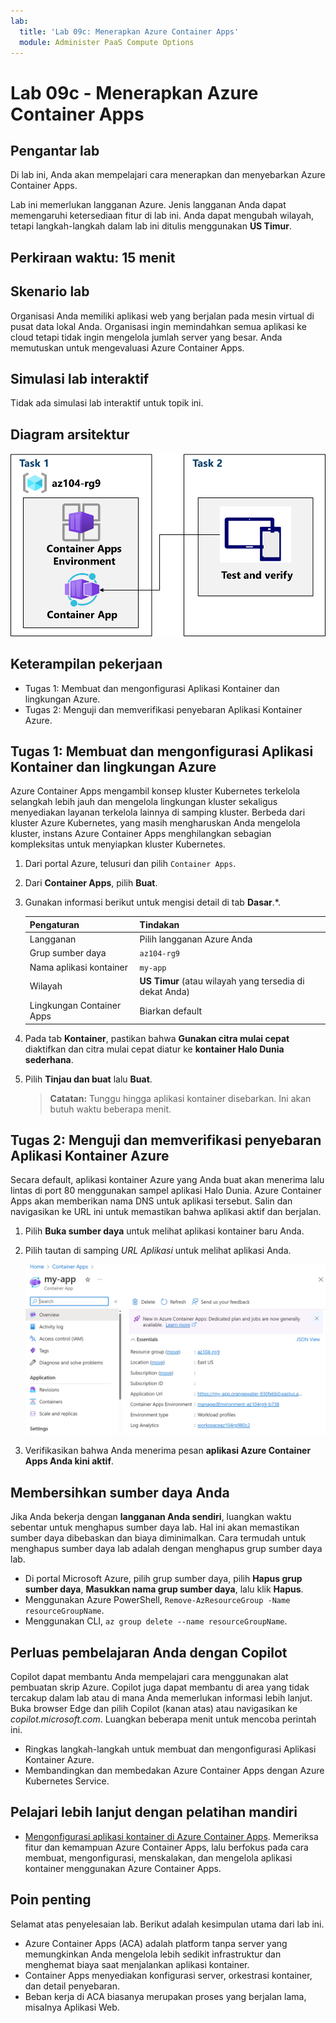 ```yaml
---
lab:
  title: 'Lab 09c: Menerapkan Azure Container Apps'
  module: Administer PaaS Compute Options
---
```


# Lab 09c - Menerapkan Azure Container Apps

## Pengantar lab

Di lab ini, Anda akan mempelajari cara menerapkan dan menyebarkan Azure Container Apps.

Lab ini memerlukan langganan Azure. Jenis langganan Anda dapat memengaruhi ketersediaan fitur di lab ini. Anda dapat mengubah wilayah, tetapi langkah-langkah dalam lab ini ditulis menggunakan **US Timur**.

## Perkiraan waktu: 15 menit

## Skenario lab

Organisasi Anda memiliki aplikasi web yang berjalan pada mesin virtual di pusat data lokal Anda. Organisasi ingin memindahkan semua aplikasi ke cloud tetapi tidak ingin mengelola jumlah server yang besar. Anda memutuskan untuk mengevaluasi Azure Container Apps.

## Simulasi lab interaktif

Tidak ada simulasi lab interaktif untuk topik ini. 

## Diagram arsitektur

![Diagram tugas.](../media/az104-lab09b-aca-architecture.png)

## Keterampilan pekerjaan

- Tugas 1: Membuat dan mengonfigurasi Aplikasi Kontainer dan lingkungan Azure.
- Tugas 2: Menguji dan memverifikasi penyebaran Aplikasi Kontainer Azure.

## Tugas 1: Membuat dan mengonfigurasi Aplikasi Kontainer dan lingkungan Azure

Azure Container Apps mengambil konsep kluster Kubernetes terkelola selangkah lebih jauh dan mengelola lingkungan kluster sekaligus menyediakan layanan terkelola lainnya di samping kluster. Berbeda dari kluster Azure Kubernetes, yang masih mengharuskan Anda mengelola kluster, instans Azure Container Apps menghilangkan sebagian kompleksitas untuk menyiapkan kluster Kubernetes.

1. Dari portal Azure, telusuri dan pilih `Container Apps`.

1. Dari **Container Apps**, pilih **Buat**.

1. Gunakan informasi berikut untuk mengisi detail di tab **Dasar**.*.

    | Pengaturan | Tindakan |
    |---|---|
    | Langganan | Pilih langganan Azure Anda |
    | Grup sumber daya | `az104-rg9` |
    | Nama aplikasi kontainer |  `my-app` |
    | Wilayah    | **US Timur** (atau wilayah yang tersedia di dekat Anda) |
    | Lingkungan Container Apps | Biarkan default |

1. Pada tab **Kontainer**, pastikan bahwa **Gunakan citra mulai cepat** diaktifkan dan citra mulai cepat diatur ke **kontainer Halo Dunia sederhana**.

1. Pilih **Tinjau dan buat** lalu **Buat**.

    >**Catatan:** Tunggu hingga aplikasi kontainer disebarkan. Ini akan butuh waktu beberapa menit. 
 
## Tugas 2: Menguji dan memverifikasi penyebaran Aplikasi Kontainer Azure

Secara default, aplikasi kontainer Azure yang Anda buat akan menerima lalu lintas di port 80 menggunakan sampel aplikasi Halo Dunia. Azure Container Apps akan memberikan nama DNS untuk aplikasi tersebut. Salin dan navigasikan ke URL ini untuk memastikan bahwa aplikasi aktif dan berjalan.

1. Pilih **Buka sumber daya** untuk melihat aplikasi kontainer baru Anda.

1. Pilih tautan di samping *URL Aplikasi* untuk melihat aplikasi Anda.

    ![Cuplikan layar halaman gambaran umum ACA di portal.](../media/az104-lab09b-aca-overview.png)

1. Verifikasikan bahwa Anda menerima pesan **aplikasi Azure Container Apps Anda kini aktif**.
   
## Membersihkan sumber daya Anda

Jika Anda bekerja dengan **langganan Anda sendiri**, luangkan waktu sebentar untuk menghapus sumber daya lab. Hal ini akan memastikan sumber daya dibebaskan dan biaya diminimalkan. Cara termudah untuk menghapus sumber daya lab adalah dengan menghapus grup sumber daya lab. 

+ Di portal Microsoft Azure, pilih grup sumber daya, pilih **Hapus grup sumber daya**, **Masukkan nama grup sumber daya**, lalu klik **Hapus**.
+ Menggunakan Azure PowerShell, `Remove-AzResourceGroup -Name resourceGroupName`.
+ Menggunakan CLI, `az group delete --name resourceGroupName`.

## Perluas pembelajaran Anda dengan Copilot
Copilot dapat membantu Anda mempelajari cara menggunakan alat pembuatan skrip Azure. Copilot juga dapat membantu di area yang tidak tercakup dalam lab atau di mana Anda memerlukan informasi lebih lanjut. Buka browser Edge dan pilih Copilot (kanan atas) atau navigasikan ke *copilot.microsoft.com*. Luangkan beberapa menit untuk mencoba perintah ini.

+ Ringkas langkah-langkah untuk membuat dan mengonfigurasi Aplikasi Kontainer Azure.
+ Membandingkan dan membedakan Azure Container Apps dengan Azure Kubernetes Service.

## Pelajari lebih lanjut dengan pelatihan mandiri

+ [Mengonfigurasi aplikasi kontainer di Azure Container Apps](https://learn.microsoft.com/training/modules/configure-container-app-azure-container-apps/). Memeriksa fitur dan kemampuan Azure Container Apps, lalu berfokus pada cara membuat, mengonfigurasi, menskalakan, dan mengelola aplikasi kontainer menggunakan Azure Container Apps.


## Poin penting

Selamat atas penyelesaian lab. Berikut adalah kesimpulan utama dari lab ini. 

+ Azure Container Apps (ACA) adalah platform tanpa server yang memungkinkan Anda mengelola lebih sedikit infrastruktur dan menghemat biaya saat menjalankan aplikasi kontainer.
+ Container Apps menyediakan konfigurasi server, orkestrasi kontainer, dan detail penyebaran. 
+ Beban kerja di ACA biasanya merupakan proses yang berjalan lama, misalnya Aplikasi Web.

     
